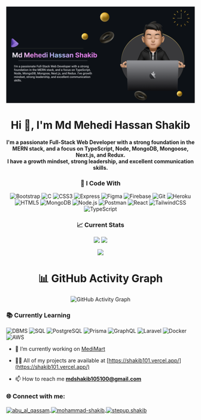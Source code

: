 <!-- 🌟 Profile Banner -->
<p align="center">
  <img src="https://github.com/mdshakib107/mdshakib107/blob/main/Banner" alt="Profile Banner" />
</p>

<!-- 🙋‍♂️ Introduction -->
<h1 align="center">Hi 👋, I'm Md Mehedi Hassan Shakib</h1>
<h4 align="center">
  I'm a passionate Full-Stack Web Developer with a strong foundation in the MERN stack, and a focus on TypeScript, Node, MongoDB, Mongoose, Next.js, and Redux.<br />
  I have a growth mindset, strong leadership, and excellent communication skills.
</h4>

<!-- 🚀 Technologies -->
<h3 align="center">🚀 I Code With</h3>
<p align="center">
  <img alt="Bootstrap" src="https://img.shields.io/badge/-Bootstrap-563d7c?style=flat-square&logo=bootstrap&logoColor=white" />
  <img alt="C" src="https://img.shields.io/badge/-C-00599C?style=flat-square&logo=c&logoColor=white" />
  <img alt="CSS3" src="https://img.shields.io/badge/-CSS3-1572B6?style=flat-square&logo=css3&logoColor=white" />
  <img alt="Express" src="https://img.shields.io/badge/-Express.js-000000?style=flat-square&logo=express&logoColor=white" />
  <img alt="Figma" src="https://img.shields.io/badge/-Figma-F24E1E?style=flat-square&logo=figma&logoColor=white" />
  <img alt="Firebase" src="https://img.shields.io/badge/-Firebase-FFCA28?style=flat-square&logo=firebase&logoColor=black" />
  <img alt="Git" src="https://img.shields.io/badge/-Git-F05032?style=flat-square&logo=git&logoColor=white" />
  <img alt="Heroku" src="https://img.shields.io/badge/-Heroku-430098?style=flat-square&logo=heroku&logoColor=white" />
  <img alt="HTML5" src="https://img.shields.io/badge/-HTML5-E34F26?style=flat-square&logo=html5&logoColor=white" />
  <img alt="MongoDB" src="https://img.shields.io/badge/-MongoDB-47A248?style=flat-square&logo=mongodb&logoColor=white" />
  <img alt="Node.js" src="https://img.shields.io/badge/-Node.js-339933?style=flat-square&logo=nodedotjs&logoColor=white" />
  <img alt="Postman" src="https://img.shields.io/badge/-Postman-FF6C37?style=flat-square&logo=postman&logoColor=white" />
  <img alt="React" src="https://img.shields.io/badge/-React-61DAFB?style=flat-square&logo=react&logoColor=black" />
  <img alt="TailwindCSS" src="https://img.shields.io/badge/-TailwindCSS-06B6D4?style=flat-square&logo=tailwindcss&logoColor=white" />
  <img alt="TypeScript" src="https://img.shields.io/badge/-TypeScript-3178C6?style=flat-square&logo=typescript&logoColor=white" />
</p>

<!-- 📈 GitHub Stats -->
<h3 align="center">📈 Current Stats</h3>
<p align="center">
  <img src="https://github-readme-stats.vercel.app/api?username=mdshakib107&show_icons=true&theme=react&hide_border=true" />
  <img src="https://github-readme-stats.vercel.app/api/top-langs/?username=mdshakib107&layout=compact&theme=react&hide_border=true" />
</p>

<!-- 🔥 Streak -->
<p align="center">
  <img width="60%" src="https://github-readme-streak-stats-seven-liart.vercel.app?user=mdshakib107&theme=react&hide_border=true&background=0D1117&stroke=0D1117&fire=FF1CF7&sideLabels=00F0FF&currStreakNum=FF1CF7&ring=FF1CF7&currStreakLabel=FF1CF7&sideNums=00F0FF" />
</p>

<!-- 📊 Contribution Graph -->
<h1 align="center">📊 GitHub Activity Graph</h1>
<p align="center">
  <img src="https://github-readme-activity-graph.vercel.app/graph?username=mdshakib107&theme=tokyo-night" alt="GitHub Activity Graph" />
</p>

<!-- 🧠 Learning -->
<h3 align="left">📚 Currently Learning</h3>
<p align="left">
  <img alt="DBMS" src="https://img.shields.io/badge/-DBMS-4B8BBE?style=flat-square&logo=database&logoColor=white" />
  <img alt="SQL" src="https://img.shields.io/badge/-SQL-4479A1?style=flat-square&logo=mysql&logoColor=white" />
  <img alt="PostgreSQL" src="https://img.shields.io/badge/-PostgreSQL-316192?style=flat-square&logo=postgresql&logoColor=white" />
  <img alt="Prisma" src="https://img.shields.io/badge/-Prisma-0C344B?style=flat-square&logo=prisma&logoColor=white" />
  <img alt="GraphQL" src="https://img.shields.io/badge/-GraphQL-E10098?style=flat-square&logo=graphql&logoColor=white" />
  <img alt="Laravel" src="https://img.shields.io/badge/-Laravel-F05340?style=flat-square&logo=laravel&logoColor=white" />
  <img alt="Docker" src="https://img.shields.io/badge/-Docker-2496ED?style=flat-square&logo=docker&logoColor=white" />
  <img alt="AWS" src="https://img.shields.io/badge/-AWS-232F3E?style=flat-square&logo=amazonaws&logoColor=white" />
</p>

<!-- 🔭 Project -->
- 🔭 I’m currently working on [MediMart](https://medi-mart-night.vercel.app/)

<!-- 🌐 Portfolio -->
- 👨‍💻 All of my projects are available at [https://shakib101.vercel.app/](https://shakib101.vercel.app/)

<!-- 📫 Contact -->
- 📫 How to reach me **mdshakib105100@gmail.com**

<!-- 🔗 Socials -->
<h3 align="left">🌐 Connect with me:</h3>
<p align="left">
  <a href="https://twitter.com/abu_al_qassam" target="_blank">
    <img align="center" src="https://raw.githubusercontent.com/rahuldkjain/github-profile-readme-generator/master/src/images/icons/Social/twitter.svg" alt="abu_al_qassam" height="30" width="40" />
  </a>
  <a href="https://www.linkedin.com/in/mohammad-shakib/" target="_blank">
    <img align="center" src="https://raw.githubusercontent.com/rahuldkjain/github-profile-readme-generator/master/src/images/icons/Social/linked-in-alt.svg" alt="mohammad-shakib" height="30" width="40" />
  </a>
  <a href="https://www.facebook.com/stepup.shakib/" target="_blank">
    <img align="center" src="https://raw.githubusercontent.com/rahuldkjain/github-profile-readme-generator/master/src/images/icons/Social/facebook.svg" alt="stepup.shakib" height="30" width="40" />
  </a>
</p>
